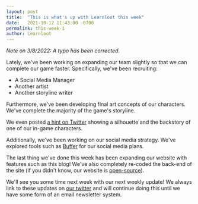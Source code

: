 ```yaml
---
layout: post
title:  "This is what's up with Learnloot this week"
date:   2021-10-12 11:43:00 -0700
permalink: this-week-1
author: Learnloot
---
```


<i>Note on 3/8/2022: A typo has been corrected.</i>

Lately, we've been working on expanding our team slightly so that we can complete our game faster. Specifically, we've been recruiting:
* A Social Media Manager
* Another artist
* Another storyline writer

Furthermore, we've been developing final art concepts of our characters. We've complete the majority of the game's storyline.

We even posted [a hint on Twitter](https://twitter.com/LearnlootEdu/status/1447310982745935880) showing a silhouette and the backstory of one of our in-game characters.

Additionally, we've been working on our social media strategy. We've explored tools such as [Buffer](https://buffer.com/) for our social media plans.

The last thing we've done this week has been expanding our website with features such as this blog! We've also completely re-coded the back-end of the site (if you didn't know, our website is [open-source](https://github.com/Learnloot/learnloot.github.io)).

We'll see you some time next week with our next weekly update! We always link to these updates on [our twitter](https://twitter.com/LearnlootEdu) and will continue doing this until we have some form of an email newsletter system.